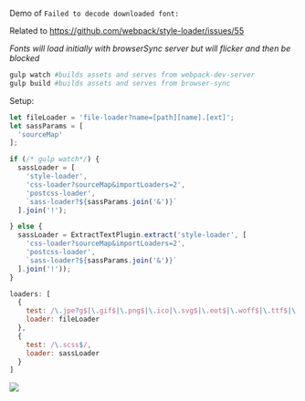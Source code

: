 Demo of `Failed to decode downloaded font:`

Related to https://github.com/webpack/style-loader/issues/55

*Fonts will load initially with browserSync server but will flicker and then be blocked*

```sh
gulp watch #builds assets and serves from webpack-dev-server
gulp build #builds assets and serves from browser-sync
```

Setup:

```js
let fileLoader = 'file-loader?name=[path][name].[ext]';
let sassParams = [
  'sourceMap'
];

if (/* gulp watch*/) {
  sassLoader = [
    'style-loader',
    'css-loader?sourceMap&importLoaders=2',
    'postcss-loader',
    `sass-loader?${sassParams.join('&')}`
  ].join('!');

} else {
  sassLoader = ExtractTextPlugin.extract('style-loader', [
    'css-loader?sourceMap&importLoaders=2',
    'postcss-loader',
    `sass-loader?${sassParams.join('&')}`
  ].join('!'));
}

loaders: [
  {
    test: /\.jpe?g$|\.gif$|\.png$|\.ico|\.svg$|\.eot$|\.woff$|\.ttf$|\.woff2($|\?)/,
    loader: fileLoader
  },
  {
    test: /\.scss$/,
    loader: sassLoader
  }
]
```
![](https://s3.amazonaws.com/f.cl.ly/items/3e3u0f370w0Z3g3X1h1n/Image%202015-08-31%20at%205.51.15%20PM.png)

